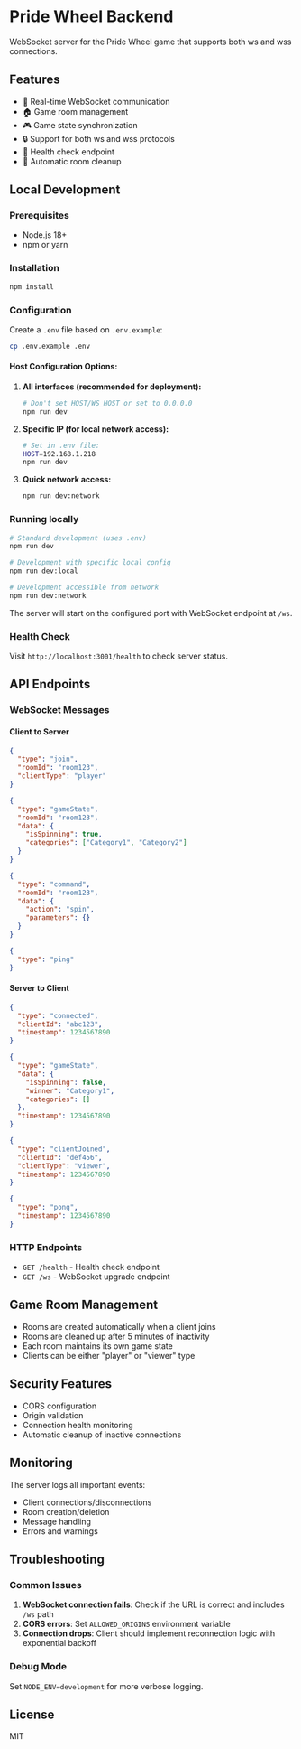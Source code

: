 # Pride Wheel Backend

WebSocket server for the Pride Wheel game that supports both ws and wss connections.

## Features

- 🔄 Real-time WebSocket communication
- 🏠 Game room management
- 🎮 Game state synchronization
- 🔒 Support for both ws and wss protocols
- 🏥 Health check endpoint
- 🧹 Automatic room cleanup

## Local Development

### Prerequisites

- Node.js 18+
- npm or yarn

### Installation

```bash
npm install
```

### Configuration

Create a `.env` file based on `.env.example`:

```bash
cp .env.example .env
```

#### Host Configuration Options:

1. **All interfaces (recommended for deployment):**

   ```bash
   # Don't set HOST/WS_HOST or set to 0.0.0.0
   npm run dev
   ```

2. **Specific IP (for local network access):**

   ```bash
   # Set in .env file:
   HOST=192.168.1.218
   npm run dev
   ```

3. **Quick network access:**
   ```bash
   npm run dev:network
   ```

### Running locally

```bash
# Standard development (uses .env)
npm run dev

# Development with specific local config
npm run dev:local

# Development accessible from network
npm run dev:network
```

The server will start on the configured port with WebSocket endpoint at `/ws`.

### Health Check

Visit `http://localhost:3001/health` to check server status.

## API Endpoints

### WebSocket Messages

#### Client to Server

```json
{
  "type": "join",
  "roomId": "room123",
  "clientType": "player"
}
```

```json
{
  "type": "gameState",
  "roomId": "room123",
  "data": {
    "isSpinning": true,
    "categories": ["Category1", "Category2"]
  }
}
```

```json
{
  "type": "command",
  "roomId": "room123",
  "data": {
    "action": "spin",
    "parameters": {}
  }
}
```

```json
{
  "type": "ping"
}
```

#### Server to Client

```json
{
  "type": "connected",
  "clientId": "abc123",
  "timestamp": 1234567890
}
```

```json
{
  "type": "gameState",
  "data": {
    "isSpinning": false,
    "winner": "Category1",
    "categories": []
  },
  "timestamp": 1234567890
}
```

```json
{
  "type": "clientJoined",
  "clientId": "def456",
  "clientType": "viewer",
  "timestamp": 1234567890
}
```

```json
{
  "type": "pong",
  "timestamp": 1234567890
}
```

### HTTP Endpoints

- `GET /health` - Health check endpoint
- `GET /ws` - WebSocket upgrade endpoint

## Game Room Management

- Rooms are created automatically when a client joins
- Rooms are cleaned up after 5 minutes of inactivity
- Each room maintains its own game state
- Clients can be either "player" or "viewer" type

## Security Features

- CORS configuration
- Origin validation
- Connection health monitoring
- Automatic cleanup of inactive connections

## Monitoring

The server logs all important events:

- Client connections/disconnections
- Room creation/deletion
- Message handling
- Errors and warnings

## Troubleshooting

### Common Issues

1. **WebSocket connection fails**: Check if the URL is correct and includes `/ws` path
2. **CORS errors**: Set `ALLOWED_ORIGINS` environment variable
3. **Connection drops**: Client should implement reconnection logic with exponential backoff

### Debug Mode

Set `NODE_ENV=development` for more verbose logging.

## License

MIT
